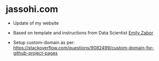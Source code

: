 # jassohi.com

* Update of my website

* Based on template and instructions from Data Scientist [Emily Zabor](https://www.emilyzabor.com/tutorials/rmarkdown_websites_tutorial.html)

* Setup custom-domain as per: https://stackoverflow.com/questions/9082499/custom-domain-for-github-project-pages